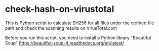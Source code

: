 # check-hash-on-virustotal
This is Python script to calculate SH256 for all files under the defined file path and check the scanning results on VirusTotal.com

Before you run this script, you need to install a Python library "Beautiful Soup"
https://beautiful-soup-4.readthedocs.org/en/latest/

